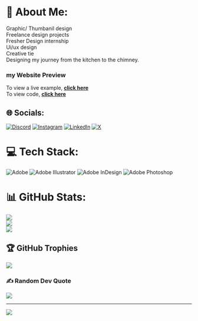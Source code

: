 # 💫 About Me:
Graphic/ Thumbanil design<br>
Freelance design projects<br>
Fresher Design internship<br>
Ui/ux design <br>
Creative tie<br>
Designing my journey from the kitchen to the chimney.

### my Website Preview
To view a live example, **[click here](https://rbakshi66.github.io/website/)**
<br>
To view code, **[click here](https://github.com/rbakshi66/website)**


## 🌐 Socials:
[![Discord](https://img.shields.io/badge/Discord-%237289DA.svg?logo=discord&logoColor=white)](https://discord.gg/https://discord.com/users/977632734556070019) [![Instagram](https://img.shields.io/badge/Instagram-%23E4405F.svg?logo=Instagram&logoColor=white)](https://instagram.com/https://www.instagram.com/designer_stall?utm_source=ig_web_button_share_sheet&igsh=ZDNlZDc0MzIxNw==) [![LinkedIn](https://img.shields.io/badge/LinkedIn-%230077B5.svg?logo=linkedin&logoColor=white)](https://linkedin.com/in/https://www.linkedin.com/in/rishaj-bakshi-298328230/) [![X](https://img.shields.io/badge/X-black.svg?logo=X&logoColor=white)](https://x.com/https://x.com/designer87487) 

# 💻 Tech Stack:
![Adobe](https://img.shields.io/badge/adobe-%23FF0000.svg?style=for-the-badge&logo=adobe&logoColor=white) ![Adobe Illustrator](https://img.shields.io/badge/adobe%20illustrator-%23FF9A00.svg?style=for-the-badge&logo=adobe%20illustrator&logoColor=white) ![Adobe InDesign](https://img.shields.io/badge/Adobe%20InDesign-49021F?style=for-the-badge&logo=adobeindesign&logoColor=FF3366) ![Adobe Photoshop](https://img.shields.io/badge/adobe%20photoshop-%2331A8FF.svg?style=for-the-badge&logo=adobe%20photoshop&logoColor=white)
# 📊 GitHub Stats:
![](https://github-readme-stats.vercel.app/api?username=rbakshi66&theme=tokyonight&hide_border=true&include_all_commits=true&count_private=true)<br/>
![](https://github-readme-streak-stats.herokuapp.com/?user=rbakshi66&theme=tokyonight&hide_border=true)<br/>
![](https://github-readme-stats.vercel.app/api/top-langs/?username=rbakshi66&theme=tokyonight&hide_border=true&include_all_commits=true&count_private=true&layout=compact)

## 🏆 GitHub Trophies
![](https://github-profile-trophy.vercel.app/?username=rbakshi66&theme=tokyonight&no-frame=true&no-bg=false&margin-w=4)

### ✍️ Random Dev Quote
![](https://quotes-github-readme.vercel.app/api?type=horizontal&theme=radical)

---
[![](https://visitcount.itsvg.in/api?id=rbakshi66&icon=5&color=0)](https://visitcount.itsvg.in)

<!-- Proudly created with GPRM ( https://gprm.itsvg.in ) -->
